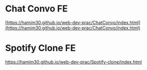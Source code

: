 # Chat Convo FE
[https://hamim30.github.io/web-dev-prac/ChatConvo/index.html](https://hamim30.github.io/web-dev-prac/ChatConvo/index.html)
# Spotify Clone FE
https://hamim30.github.io/web-dev-prac/Spotify-clone/index.html
